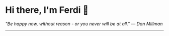<h1>Hi there, I'm Ferdi 👋</h1>

<p><em>
  "Be happy now, without reason - or you never will be at all." — Dan Millman
</em></p>

---
